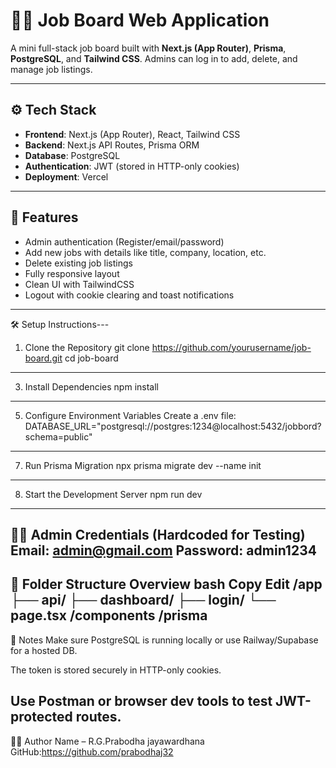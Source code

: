 # 🧑‍💼 Job Board Web Application

A mini full-stack job board built with **Next.js (App Router)**, **Prisma**, **PostgreSQL**, and **Tailwind CSS**. Admins can log in to add, delete, and manage job listings.

---


## ⚙️ Tech Stack

- **Frontend**: Next.js (App Router), React, Tailwind CSS
- **Backend**: Next.js API Routes, Prisma ORM
- **Database**: PostgreSQL
- **Authentication**: JWT (stored in HTTP-only cookies)
- **Deployment**: Vercel

---

## 📸 Features

- Admin authentication (Register/email/password)
- Add new jobs with details like title, company, location, etc.
- Delete existing job listings
- Fully responsive  layout
- Clean UI with TailwindCSS
- Logout with cookie clearing and toast notifications

---

🛠️ Setup Instructions---

1. Clone the Repository
git clone https://github.com/yourusername/job-board.git
cd job-board

---

3. Install Dependencies
npm install

---

5. Configure Environment Variables
Create a .env file:
DATABASE_URL="postgresql://postgres:1234@localhost:5432/jobbord?schema=public"
---
7. Run Prisma Migration
npx prisma migrate dev --name init
---
8. Start the Development Server
npm run dev
---
👨‍💻 Admin Credentials (Hardcoded for Testing)
Email: admin@gmail.com
Password: admin1234
---
📂 Folder Structure Overview
bash
Copy
Edit
/app
  ├── api/
  ├── dashboard/
  ├── login/
  └── page.tsx
/components
/prisma
---
📌 Notes
Make sure PostgreSQL is running locally or use Railway/Supabase for a hosted DB.

The token is stored securely in HTTP-only cookies.

Use Postman or browser dev tools to test JWT-protected routes.
---
🧑‍🎓 Author
Name – R.G.Prabodha jayawardhana
GitHub:https://github.com/prabodhaj32


